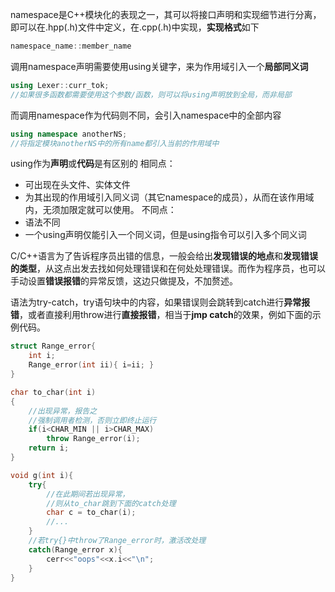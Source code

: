 namespace是C++模块化的表现之一，其可以将接口声明和实现细节进行分离，即可以在.hpp(.h)文件中定义，在.cpp(.h)中实现，**实现格式**如下
```C++
namespace_name::member_name
```

调用namespace声明需要使用using关键字，来为作用域引入一个**局部同义词**
```C++
using Lexer::curr_tok;
//如果很多函数都需要使用这个参数/函数，则可以将using声明放到全局，而非局部
```

而调用namespace作为代码则不同，会引入namespace中的全部内容
```C++
using namespace anotherNS;
//将指定模块anotherNS中的所有name都引入当前的作用域中
```

using作为**声明**或**代码**是有区别的
相同点：
* 可出现在头文件、实体文件
* 为其出现的作用域引入同义词（其它namespace的成员），从而在该作用域内，无须加限定就可以使用。
不同点：
* 语法不同
* 一个using声明仅能引入一个同义词，但是using指令可以引入多个同义词

C/C++语言为了告诉程序员出错的信息，一般会给出**发现错误的地点**和**发现错误的类型**，从这点出发去找如何处理错误和在何处处理错误。而作为程序员，也可以手动设置**错误报错**的异常反馈，这边只做提及，不加赘述。

语法为try-catch，try语句块中的内容，如果错误则会跳转到catch进行**异常报错**，或者直接利用throw进行**直接报错**，相当于**jmp catch**的效果，例如下面的示例代码。
```C++
struct Range_error{
	int i;
	Range_error(int ii){ i=ii; }
}

char to_char(int i)
{
	//出现异常，报告之
	//强制调用者检测，否则立即终止运行
	if(i<CHAR_MIN || i>CHAR_MAX)
		throw Range_error(i);
	return i;
}

void g(int i){
	try{
		//在此期间若出现异常，
		//则从to_char跳到下面的catch处理
		char c = to_char(i);
		//...
	}
	//若try{}中throw了Range_error时，激活改处理
	catch(Range_error x){
		cerr<<"oops"<<x.i<<"\n";
	}
}
```